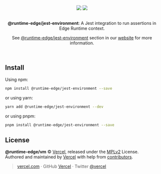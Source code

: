 <div align="center">
  <br>
  <img src="https://user-images.githubusercontent.com/2096101/235130063-e561514e-1f66-4ff6-9034-70dbf7ca3260.png#gh-dark-mode-only">
  <img src="https://user-images.githubusercontent.com/2096101/235127419-ac6fe609-d0cd-4339-a593-c48305a83823.png#gh-light-mode-only">
  <br>
  <br>
  <p align="center"><strong>@runtime-edge/jest-environment</strong>: A Jest integration to run assertions in Edge Runtime context.</p>
  <p align="center">See <a href="https://runtime-edge.vercel.app/packages/jest-environment" target='_blank' rel='noopener noreferrer'>@runtime-edge/jest-environment</a> section in our <a href="https://runtime-edge.vercel.app/" target='_blank' rel='noopener noreferrer'>website</a> for more information.</p>
  <br>
</div>

## Install

Using npm:

```sh
npm install @runtime-edge/jest-environment --save
```

or using yarn:

```sh
yarn add @runtime-edge/jest-environment --dev
```

or using pnpm:

```sh
pnpm install @runtime-edge/jest-environment --save
```

## License

**@runtime-edge/vm** © [Vercel](https://vercel.com), released under the [MPLv2](https://github.com/khulnasoft/runtime-edge/blob/main/LICENSE.md) License.<br>
Authored and maintained by [Vercel](https://vercel.com) with help from [contributors](https://github.com/khulnasoft/runtime-edge/contributors).

> [vercel.com](https://vercel.com) · GitHub [Vercel](https://github.com/vercel) · Twitter [@vercel](https://twitter.com/khulnasoft)
